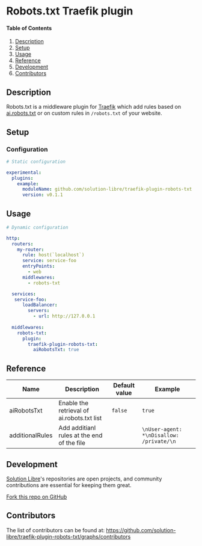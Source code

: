 # Robots.txt Traefik plugin

<!-- markdownlint-disable-next-line MD001 -->
#### Table of Contents

1. [Description](#description)
2. [Setup](#setup)
3. [Usage](#usage)
4. [Reference](#reference)
5. [Development](#development)
6. [Contributors](#contributors)

## Description

Robots.txt is a middleware plugin for [Traefik](https://traefik.io/) which add rules based on
[ai.robots.txt](https://github.com/ai-robots-txt/ai.robots.txt/) or on custom rules in `/robots.txt` of your website.

## Setup

### Configuration

```yaml
# Static configuration

experimental:
  plugins:
    example:
      moduleName: github.com/solution-libre/traefik-plugin-robots-txt
      version: v0.1.1
```

## Usage

```yaml
# Dynamic configuration

http:
  routers:
    my-router:
      rule: host(`localhost`)
      service: service-foo
      entryPoints:
        - web
      middlewares:
        - robots-txt

  services:
   service-foo:
      loadBalancer:
        servers:
          - url: http://127.0.0.1
  
  middlewares:
    robots-txt:
      plugin:
        traefik-plugin-robots-txt:
          aiRobotsTxt: true
```

## Reference

<!-- markdownlint-disable MD013 -->
| Name            | Description                                | Default value | Example                                  |
| --------------- | ------------------------------------------ | ------------- | ---------------------------------------- |
| aiRobotsTxt     | Enable the retrieval of ai.robots.txt list | `false`       | `true`                                   |
| additionalRules | Add additianl rules at the end of the file |               | `\nUser-agent: *\nDisallow: /private/\n` |
<!-- markdownlint-enable MD013 -->

## Development

[Solution Libre](https://www.solution-libre.fr)'s repositories are open projects,
and community contributions are essential for keeping them great.

[Fork this repo on GitHub](https://github.com/solution-libre/traefik-plugin-robots-txt/fork)

## Contributors

The list of contributors can be found at: <https://github.com/solution-libre/traefik-plugin-robots-txt/graphs/contributors>
